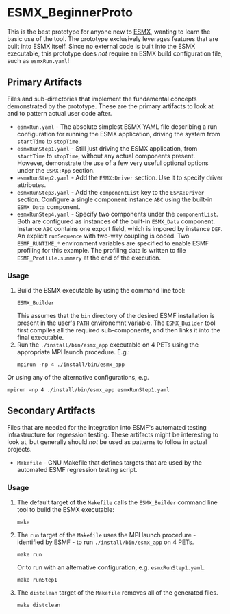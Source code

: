 # ESMX_BeginnerProto

This is the best prototype for anyone new to [ESMX](https://github.com/esmf-org/esmf/tree/develop/src/addon/ESMX), wanting to learn the basic use of the tool. The prototype exclusively leverages features that are built into ESMX itself. Since no external code is built into the ESMX executable, this prototype does *not* require an ESMX build configuration file, such as `esmxRun.yaml`!

## Primary Artifacts

Files and sub-directories that implement the fundamental concepts demonstrated by the prototype. These are the primary artifacts to look at and to pattern actual user code after.

- `esmxRun.yaml`         - The absolute simplest ESMX YAML file describing a run configuration for running the ESMX application, driving the system from `startTime` to `stopTime`.
- `esmxRunStep1.yaml`    - Still just driving the ESMX application, from `startTime` to `stopTime`, without any actual components present. However, demonstrate the use of a few very useful optional options under the `ESMX:App` section.
- `esmxRunStep2.yaml`    - Add the `ESMX:Driver` section. Use it to specify driver attributes.
- `esmxRunStep3.yaml`    - Add the `componentList` key to the `ESMX:Driver` section. Configure a single component instance `ABC` using the built-in `ESMX_Data` component.
- `esmxRunStep4.yaml`    - Specify two components under the `componentList`. Both are configured as instances of the built-in `ESMX_Data` component. Instance `ABC` contains one export field, which is impored by instance `DEF`. An explicit `runSequence` with two-way coupling is coded. Two `ESMF_RUNTIME_*` environment variables are specified to enable ESMF profiling for this example. The profiling data is written to file `ESMF_Proflile.summary` at the end of the execution.

### Usage

1. Build the ESMX executable by using the command line tool:
   ```
   ESMX_Builder
   ```
   This assumes that the `bin` directory of the desired ESMF installation is present in the user's `PATH` environemnt variable. The `ESMX_Builder` tool first compiles all the required sub-components, and then links it into the final executable.
2. Run the `./install/bin/esmx_app` executable on 4 PETs using the appropriate MPI launch procedure. E.g.:
   ```
   mpirun -np 4 ./install/bin/esmx_app
   ```
Or using any of the alternative configurations, e.g.
   ```
   mpirun -np 4 ./install/bin/esmx_app esmxRunStep1.yaml
   ```

## Secondary Artifacts

Files that are needed for the integration into ESMF's automated testing infrastructure for regression testing. These artifacts might be interesting to look at, but generally should *not* be used as patterns to follow in actual projects.

- `Makefile`        - GNU Makefile that defines targets that are used by the automated ESMF regression testing script.

### Usage

1. The default target of the `Makefile` calls the `ESMX_Builder` command line tool to build the ESMX executable:
   ```
   make
   ```
2. The `run` target of the `Makefile` uses the MPI launch procedure - identified by ESMF - to run `./install/bin/esmx_app` on 4 PETs.
   ```
   make run
   ```
   Or to run with an alternative configuration, e.g. `esmxRunStep1.yaml`.
   ```
   make runStep1
   ```
3. The `distclean` target of the `Makefile` removes all of the generated files.
   ```
   make distclean
   ```
